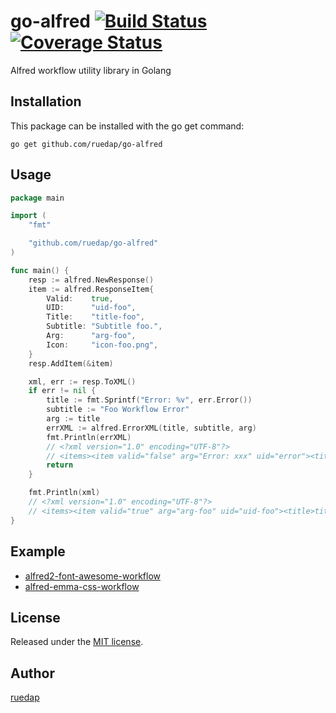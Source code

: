 # go-alfred [![Build Status](http://img.shields.io/travis/ruedap/go-alfred.svg?style=flat-square)](https://travis-ci.org/ruedap/go-alfred) [![Coverage Status](http://img.shields.io/coveralls/ruedap/go-alfred/master.svg?style=flat-square)](https://coveralls.io/r/ruedap/go-alfred)

Alfred workflow utility library in Golang


## Installation

This package can be installed with the go get command:

```
go get github.com/ruedap/go-alfred
```

## Usage

``` go
package main

import (
	"fmt"

	"github.com/ruedap/go-alfred"
)

func main() {
	resp := alfred.NewResponse()
	item := alfred.ResponseItem{
		Valid:    true,
		UID:      "uid-foo",
		Title:    "title-foo",
		Subtitle: "Subtitle foo.",
		Arg:      "arg-foo",
		Icon:     "icon-foo.png",
	}
	resp.AddItem(&item)

	xml, err := resp.ToXML()
	if err != nil {
		title := fmt.Sprintf("Error: %v", err.Error())
		subtitle := "Foo Workflow Error"
        arg := title
		errXML := alfred.ErrorXML(title, subtitle, arg)
		fmt.Println(errXML)
		// <?xml version="1.0" encoding="UTF-8"?>
		// <items><item valid="false" arg="Error: xxx" uid="error"><title>Error: xxx</title><subtitle>Foo Workflow Error</subtitle><icon>/System/Library/CoreServices/CoreTypes.bundle/Contents/Resources/AlertStopIcon.icns</icon></item></items>
		return
	}

	fmt.Println(xml)
	// <?xml version="1.0" encoding="UTF-8"?>
	// <items><item valid="true" arg="arg-foo" uid="uid-foo"><title>title-foo</title><subtitle>Subtitle foo.</subtitle><icon>icon-foo.png</icon></item></items>
}
```

## Example

* [alfred2-font-awesome-workflow](https://github.com/ruedap/alfred2-font-awesome-workflow)
* [alfred-emma-css-workflow](https://github.com/ruedap/alfred-emma-css-workflow)


## License

Released under the [MIT license](http://ruedap.mit-license.org/2015).


## Author

[ruedap](https://github.com/ruedap)
